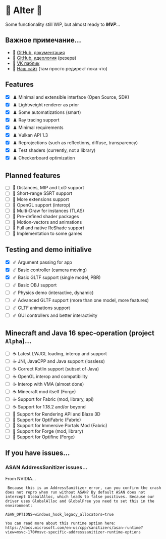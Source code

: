 # 🌋 Alter 🌋

Some functionality still WIP, but almost ready to ***MVP***…

## Важное примечание…

  - 👑 [GitHub, документация](https://github.com/helixd2s/about)
  - 🥀 [GitHub, идеология](https://github.com/helixd2s/core) (резерв)
  - 🥀 [VK паблик](https://vk.com/helixd2s)
  - 🥀 [Наш сайт](http://about.helixd2s.su/) (там просто редирект пока что)

## Features

  - [x] ♟️ Minimal and extensible interface (Open Source, SDK)
  - [x] ♟️ Lightweight renderer as prior
  - [x] ♟️ Some automatizations (smart)
  - [x] ♟️ Ray tracing support
  - [x] ♟️ Minimal requirements
  - [x] ♟️ Vulkan API 1.3
  - [x] ♟️ Reprojections (such as reflections, diffuse, transparency)
  - [x] ♟️ Test shaders (currently, not a library)
  - [x] ♟️ Checkerboard optimization

## Planned features 

  - [ ] 🧩 Distances, MIP and LoD support 
  - [ ] 🧩 Short-range SSRT support
  - [ ] 🧩 More extensions support
  - [ ] 🧩️ OpenGL support (interop)
  - [ ] 🧩️ Multi-Draw for instances (TLAS)
  - [ ] 🧩️ Pre-defined shader packages
  - [ ] 🧩 Motion-vectors and animations
  - [ ] 🧩 Full and native ReShade support
  - [ ] 👑️ Implementation to some games

## Testing and demo initialive 

  - [x] ☄️ Argument passing for app
  - [x] ☄️ Basic controller (camera moving)
  - [x] ☄️ Basic GLTF support (single model, PBR)
  - [ ] ☄️ Basic OBJ support
  - [ ] ☄️ Physics demo (interactive, dynamic)
  - [ ] ☄️ Advanced GLTF support (more than one model, more features)
  - [ ] ☄️ GLTF animations support
  - [ ] ☄️ GUI controllers and better interactivity

## Minecraft and Java 16 spec-operation (project `Alpha`)…

  - [ ] ☕ Latest LWJGL loading, interop and support
  - [ ] ☕ JNI, JavaCPP and Java support (lossless)
  - [ ] ☕ Correct Kotlin support (subset of Java)
  - [ ] ☕ OpenGL interop and compatibility
  - [ ] ☕ Interop with VMA (almost done)
  - [ ] ☕ Minecraft mod itself (Forge)
  - [ ] ☕ Support for Fabric (mod, library, api)
  - [ ] ☕ Support for 1.18.2 and/or beyond
  - [ ] 👑 Support for Rendering API and Blaze 3D
  - [ ] 👑 Support for OptiFabric (Fabric)
  - [ ] 👑 Support for Immersive Portals Mod (Fabric)
  - [ ] 👑 Support for Forge (mod, library)
  - [ ] 👑 Support for Optifine (Forge)

## If you have issues…

### ASAN AddressSanitizer issues…

  From NVIDIA…

  ```
   Because this is an AddressSanitizer error, can you confirm the crash does not repro when run without ASAN? By default ASAN does not intercept GlobalAlloc, which leads to false positives. Because our driver uses GlobalAlloc and GlobalFree you need to set this in the environment:

  ASAN_OPTIONS=windows_hook_legacy_allocators=true

  You can read more about this runtime option here: https://docs.microsoft.com/en-us/cpp/sanitizers/asan-runtime?view=msvc-170#msvc-specific-addresssanitizer-runtime-options
  ```
